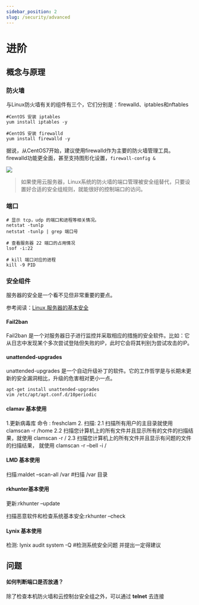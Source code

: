 ```yaml
---
sidebar_position: 2
slug: /security/advanced
---
```


# 进阶

## 概念与原理

### 防火墙

与Linux防火墙有关的组件有三个，它们分别是：firewalld、iptables和nftables

```
#CentOS 安装 iptables
yum install iptables -y

#CentOS 安装 firewalld
yum install firewalld -y
```

据说，从CentOS7开始，建议使用firewalld作为主要的防火墙管理工具。firewalld功能更全面，甚至支持图形化设置，`firewall-config &`

![](https://libs.websoft9.com/Websoft9/DocsPicture/zh/linux/firewalld-gui-websoft9.png)


> 如果使用云服务器，Linux系统的防火墙的端口管理被安全组替代，只要设置好合适的安全组规则，就能很好的控制端口的访问。

### 端口

```
# 显示 tcp，udp 的端口和进程等相关情况。
netstat -tunlp
netstat -tunlp | grep 端口号

# 查看服务器 22 端口的占用情况
lsof -i:22

# kill 端口对应的进程
kill -9 PID
```

### 安全组件

服务器的安全是一个看不见但非常重要的要点。

参考阅读：[Linux 服务器的基本安全](https://sollove.com/2013/03/03/my-first-5-minutes-on-a-server-or-essential-security-for-linux-servers/)

#### Fail2ban

Fail2ban 是一个对服务器日子进行监控并采取相应的措施的安全软件。比如：它从日志中发现某个多次尝试登陆但失败的IP，此时它会将其判别为尝试攻击的IP。

#### unattended-upgrades

unattended-upgrades 是一个自动升级补丁的软件。它的工作哲学是与长期未更新的安全漏洞相比，升级的危害相对更小一点。
```
apt-get install unattended-upgrades
vim /etc/apt/apt.conf.d/10periodic
```

#### clamav 基本使用
1.更新病毒库 命令 : freshclam 2\. 扫描: 2.1 扫描所有用户的主目录就使用 clamscan -r /home 2.2 扫描您计算机上的所有文件并且显示所有的文件的扫描结果，就使用 clamscan -r / 2.3 扫描您计算机上的所有文件并且显示有问题的文件的扫描结果， 就使用 clamscan -r –bell -i /

#### LMD 基本使用

扫描:maldet –scan-all /var #扫描 /var 目录

#### rkhunter基本使用

更新:rkhunter –update

扫描恶意软件和检查系统基本安全:rkhunter –check

#### Lynix 基本使用

检测: lynix audit system -Q #检测系统安全问题 并提出一定得建议


## 问题

#### 如何判断端口是否放通？

除了检查本机防火墙和云控制台安全组之外，可以通过 **telnet** 去连接
